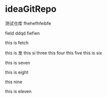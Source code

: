 # ideaGitRepo
测试仓库
fhehefhfeibfe

field
ddqd
fiefien

this is fetch 


this is 发
this si three
this four
this five
this is six

this is seven

this is eight


this nine

this is eleven
